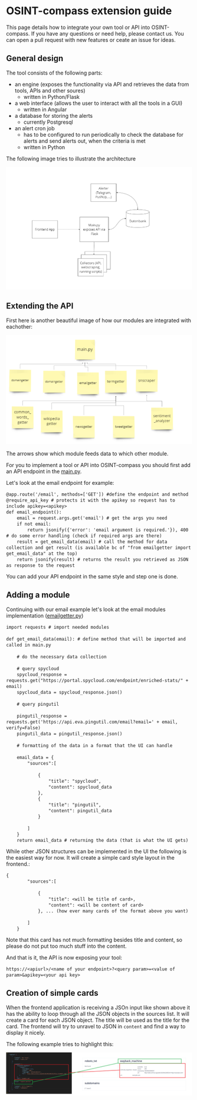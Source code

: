 # OSINT-compass extension guide

This page details how to integrate your own tool or API into OSINT-compass. If you have any questions or need help, please contact us. You can open a pull request with new features or ceate an issue for ideas.

## General design

The tool consists of the following parts: 
- an engine (exposes the functionality via API and retrieves the data from tools, APIs and other soures)
  - written in Python/Flask
- a web interface (allows the user to interact with all the tools in a GUI)
  - written in Angular
- a database for storing the alerts
  - currently Postgresql
- an alert cron job
  - has to be configured to run periodically to check the database for alerts and send alerts out, when the criteria is met
  - written in Python

The following image tries to illustrate the architecture

![oc_modules](https://github.com/elpato-dev/OSINT-compass/blob/main/images/architecture.PNG)

## Extending the API

First here is another beautiful image of how our modules are integrated with eachother:

![oc_modules](https://github.com/elpato-dev/OSINT-compass/blob/main/images/modules_engine.PNG)

The arrows show which module feeds data to which other module.

For you to implement a tool or API into OSINT-compass you should first add an API endpoint in the [main.py](https://github.com/elpato-dev/OSINT-compass-engine/blob/main/main.py).

Let's look at the email endpoint for example:

```text
@app.route('/email', methods=['GET']) #define the endpoint and method
@require_api_key # protects it with the apikey so request has to include apikey=<apikey>
def email_endpoint(): 
    email = request.args.get('email') # get the args you need
    if not email: 
        return jsonify({'error': 'email argument is required.'}), 400 # do some error handling (check if required args are there)
    result = get_email_data(email) # call the method for data collection and get result (is available bc of "from emailgetter import get_email_data" at the top)
    return jsonify(result) # returns the result you retrieved as JSON as response to the request
```

You can add your API endpoint in the same style and step one is done.

## Adding a module

Continuing with our email example let's look at the email modules implementation ([emailgetter.py](https://github.com/elpato-dev/OSINT-compass-engine/blob/main/emailgetter.py))

```text
import requests # import needed modules

def get_email_data(email): # define method that will be imported and called in main.py
    
    # do the necessary data collection
    
    # query spycloud
    spycloud_response = requests.get("https://portal.spycloud.com/endpoint/enriched-stats/" + email)
    spycloud_data = spycloud_response.json()

    # query pingutil

    pingutil_response = requests.get('https://api.eva.pingutil.com/email?email=' + email, verify=False)
    pingutil_data = pingutil_response.json()
    
    # formatting of the data in a format that the UI can handle
    
    email_data = {
        "sources":[
            
            {
                "title": "spycloud",
                "content": spycloud_data
            },
            {
                "title": "pingutil",
                "content": pingutil_data
            }

        ]
    } 
    return email_data # returning the data (that is what the UI gets)

```

While other JSON structures can be implemented in the UI the following is the easiest way for now. 
It will create a simple card style layout in the frontend.:

```text
{
        "sources":[
            
            {
                "title": <will be title of card>,
                "content": <will be content of card>
            }, ... (how ever many cards of the format above you want)

        ]
    } 
```

Note that this card has not much formatting besides title and content, so please do not put too much stuff into the content.

And that is it, the API is now exposing your tool:

```text
https://<apiurl>/<name of your endpoint>?<query param>=<value of param>&apikey=<your api key>
```

## Creation of simple cards

When the frontend application is receiving a JSOn input like shown above it has the ability to loop through all the JSON objects in the sources list.
It will create a card for each JSON object. The title will be used as the title for the card. The frontend will try to unravel to JSON in `content` and find a way to display it nicely.

The following example tries to highlight this:

![card_creation](https://github.com/elpato-dev/OSINT-compass/blob/main/images/card_creation.png)

